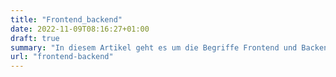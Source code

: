 ```yaml
---
title: "Frontend_backend"
date: 2022-11-09T08:16:27+01:00
draft: true
summary: "In diesem Artikel geht es um die Begriffe Frontend und Backend um zu zeigen, wie moderne Webseiten aufgebaut sind"
url: "frontend-backend"
---
```

